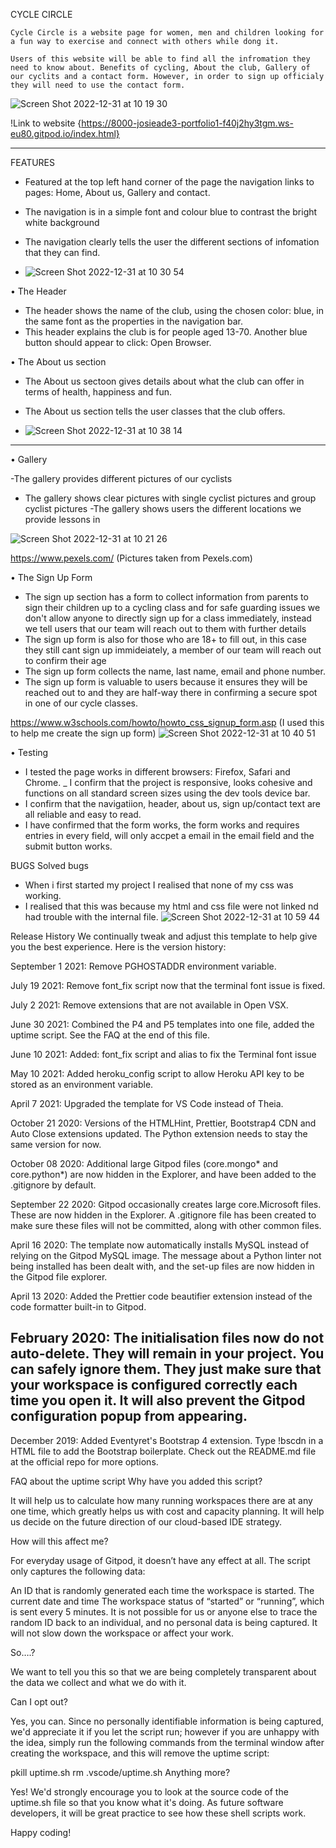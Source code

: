 CYCLE CIRCLE

    Cycle Circle is a website page for women, men and children looking for a fun way to exercise and connect with others while dong it.

    Users of this website will be able to find all the infromation they need to know about. Benefits of cycling, About the club, Gallery of our cyclits and a contact form. However, in order to sign up officialy they will need to use the contact form. 
    
![Screen Shot 2022-12-31 at 10 19 30](https://user-images.githubusercontent.com/116975650/210133110-950501cb-c989-4f7c-b9b7-6b8f603838f6.png)


 !Link to website {https://8000-josieade3-portfolio1-f40j2hy3tgm.ws-eu80.gitpod.io/index.html}

-----------------------------------------------------------------------------------------------------------------------------
FEATURES
- Featured at the top left hand corner of the page the navigation links to pages: Home, About us, Gallery and contact.
- The navigation is in a simple font and colour blue to contrast the bright white background
- The navigation clearly tells the user the different sections of infomation that they can find.

- ![Screen Shot 2022-12-31 at 10 30 54](https://user-images.githubusercontent.com/116975650/210133518-d97e7c89-a71e-44c9-89d6-dcc027b6b364.png)

 • The Header
 - The header shows the name of the club, using the chosen color: blue, in the same font as the properties in the navigation bar.
 - This header explains the club is for people aged 13-70.
Another blue button should appear to click: Open Browser.

 • The About us section
- The About us sectoon gives details about what the club can offer in terms of health, happiness and fun.
- The About us section tells the user classes that the club offers.

- ![Screen Shot 2022-12-31 at 10 38 14](https://user-images.githubusercontent.com/116975650/210133715-1337bb88-13e1-4360-a41b-d74828a4339f.png)

------------------------------------------------------------------------------------------------------------------------------
• Gallery

-The gallery provides different pictures of our cyclists
- The gallery shows clear pictures with single cyclist pictures and group cyclist pictures
-The gallery shows users the different locations we provide lessons in

![Screen Shot 2022-12-31 at 10 21 26](https://user-images.githubusercontent.com/116975650/210134049-d724357c-8238-4e63-adb7-4358a38505d5.png)

https://www.pexels.com/ (Pictures taken from Pexels.com)

• The Sign Up Form
- The sign up section has a form to collect information from parents to sign their children up to a cycling class and for safe guarding issues we don't allow anyone to directly sign up for a class immediately, instead we tell users that our team will reach out to them with further details
- The sign up form is also for those who are 18+ to fill out, in this case they still cant sign up immideiately, a member of our team will reach out to confirm their age
- The sign up form collects the name, last name, email and phone number.
- The sign up form is valuable to users because it ensures they will be reached out to and they are half-way there in confirming a secure spot in one of our cycle classes.

https://www.w3schools.com/howto/howto_css_signup_form.asp (I used this to help me create the sign up form)
![Screen Shot 2022-12-31 at 10 40 51](https://user-images.githubusercontent.com/116975650/210133898-0807d2a4-98f0-4924-ae99-53d4f3231394.png)

• Testing
- I tested the page works in different browsers: Firefox, Safari and Chrome.
_ I confirm that the project is responsive, looks cohesive and functions on all standard screen sizes using 
the dev tools device bar.
- I confirm that the navigatiion, header, about us, sign up/contact text are all reliable and 
easy to read.
- I have confirmed that the form works, the form works and requires entries in every field, will only accpet a
email in the email field and the submit button works.

BUGS
Solved bugs
- When i first started my project I realised that none of my css was working.
- I realised that this was because my html and css file were not linked nd had trouble with the internal file.
![Screen Shot 2022-12-31 at 10 59 44](https://user-images.githubusercontent.com/116975650/210134398-7d29bc97-929e-4c6e-acdb-d28339a16f50.png)












Release History
We continually tweak and adjust this template to help give you the best experience. Here is the version history:

September 1 2021: Remove PGHOSTADDR environment variable.

July 19 2021: Remove font_fix script now that the terminal font issue is fixed.

July 2 2021: Remove extensions that are not available in Open VSX.

June 30 2021: Combined the P4 and P5 templates into one file, added the uptime script. See the FAQ at the end of this file.

June 10 2021: Added: font_fix script and alias to fix the Terminal font issue

May 10 2021: Added heroku_config script to allow Heroku API key to be stored as an environment variable.

April 7 2021: Upgraded the template for VS Code instead of Theia.

October 21 2020: Versions of the HTMLHint, Prettier, Bootstrap4 CDN and Auto Close extensions updated. The Python extension needs to stay the same version for now.

October 08 2020: Additional large Gitpod files (core.mongo* and core.python*) are now hidden in the Explorer, and have been added to the .gitignore by default.

September 22 2020: Gitpod occasionally creates large core.Microsoft files. These are now hidden in the Explorer. A .gitignore file has been created to make sure these files will not be committed, along with other common files.

April 16 2020: The template now automatically installs MySQL instead of relying on the Gitpod MySQL image. The message about a Python linter not being installed has been dealt with, and the set-up files are now hidden in the Gitpod file explorer.

April 13 2020: Added the Prettier code beautifier extension instead of the code formatter built-in to Gitpod.

February 2020: The initialisation files now do not auto-delete. They will remain in your project. You can safely ignore them. They just make sure that your workspace is configured correctly each time you open it. It will also prevent the Gitpod configuration popup from appearing.
-------------------------------------------------------------------------------------------------------------------------------------
December 2019: Added Eventyret's Bootstrap 4 extension. Type !bscdn in a HTML file to add the Bootstrap boilerplate. Check out the README.md file at the official repo for more options.

FAQ about the uptime script
Why have you added this script?

It will help us to calculate how many running workspaces there are at any one time, which greatly helps us with cost and capacity planning. It will help us decide on the future direction of our cloud-based IDE strategy.

How will this affect me?

For everyday usage of Gitpod, it doesn’t have any effect at all. The script only captures the following data:

An ID that is randomly generated each time the workspace is started.
The current date and time
The workspace status of “started” or “running”, which is sent every 5 minutes.
It is not possible for us or anyone else to trace the random ID back to an individual, and no personal data is being captured. It will not slow down the workspace or affect your work.

So….?

We want to tell you this so that we are being completely transparent about the data we collect and what we do with it.

Can I opt out?

Yes, you can. Since no personally identifiable information is being captured, we'd appreciate it if you let the script run; however if you are unhappy with the idea, simply run the following commands from the terminal window after creating the workspace, and this will remove the uptime script:

pkill uptime.sh
rm .vscode/uptime.sh
Anything more?

Yes! We'd strongly encourage you to look at the source code of the uptime.sh file so that you know what it's doing. As future software developers, it will be great practice to see how these shell scripts work.

Happy coding!
